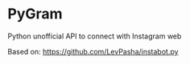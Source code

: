 # PyGram
Python unofficial API to connect with Instagram web

Based on: https://github.com/LevPasha/instabot.py
